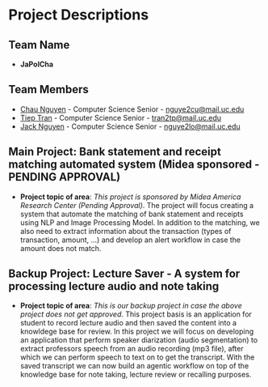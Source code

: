 # Project Descriptions


## Team Name
- **JaPolCha**

## Team Members
- [Chau Nguyen](https://github.com/chaung844) - Computer Science Senior - nguye2cu@mail.uc.edu
- [Tiep Tran](https://github.com/polskiTran) - Computer Science Senior - tran2tp@mail.uc.edu
- [Jack Nguyen](https://github.com/Jack51003) - Computer Science Senior - nguye2lo@mail.uc.edu

## Main Project: Bank statement and receipt matching automated system (Midea sponsored - PENDING APPROVAL)

- **Project topic of area**: *This project is sponsored by Midea America Research Center (Pending Approval)*. The project will focus creating a system that automate the matching of bank statement and receipts using NLP and Image Processing Model. In addition to the matching, we also need to extract information about the transaction (types of transaction, amount, ...) and develop an alert workflow in case the amount does not match.   

## Backup Project: Lecture Saver - A system for processing lecture audio and note taking 

- **Project topic of area**: *This is our backup project in case the above project does not get approved*. This project basis is an application for student to record lecture audio and then saved the content into a knowldege base for review. In this project we will focus on developing an application that perform speaker diarization (audio segmentation) to extract professors speech from an audio recording (mp3 file), after which we can perform speech to text on to get the transcript. With the saved transcript we can now build an agentic workflow on top of the knowledge base for note taking, lecture review or recalling purposes.   